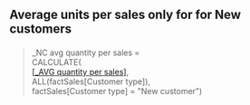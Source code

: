 <h2><p>Average units per sales only for for New customers</p></h2>

>_NC avg quantity per sales = <br>
>CALCULATE(<br>
>    [[_AVG quantity per sales]](/Measures/Overall/_AVG%20quantity%20per%20sales.md),<br>
>    ALL(factSales[Customer type]),<br>
>    factSales[Customer type] = "New customer")